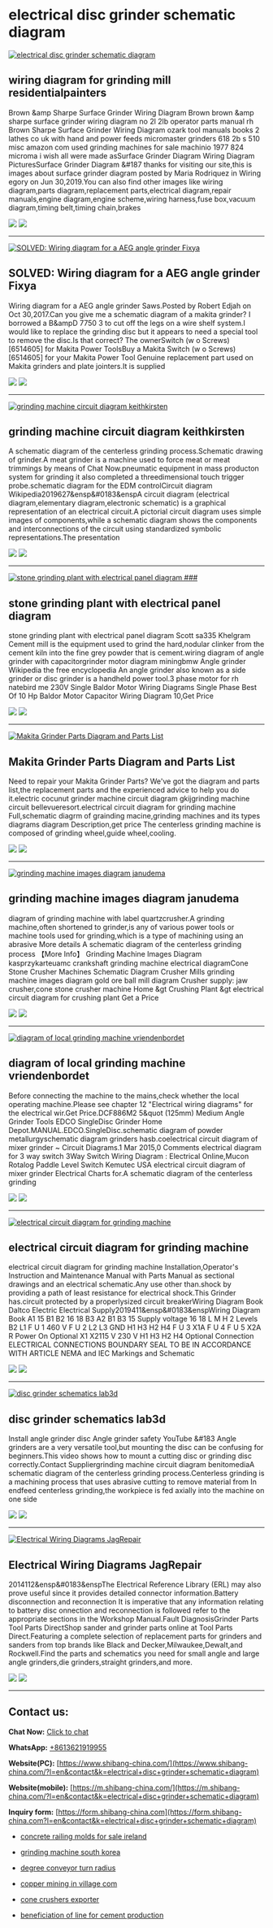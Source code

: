 # electrical disc grinder schematic diagram

<a href="https://swt.shibang-china.com/?l=en&img&k=electrical+disc+grinder+schematic+diagram" target="_blank">![electrical disc grinder schematic diagram](http://static.shibang-china.com/all-800x300/262.jpg)</a>

## wiring diagram for grinding mill residentialpainters
Brown &amp Sharpe Surface Grinder Wiring Diagram Brown brown &amp sharpe surface grinder wiring diagram no 2l 2lb operator parts manual rh Brown Sharpe Surface Grinder Wiring Diagram ozark tool manuals books 2 lathes co uk with hand and power feeds micromaster grinders 618 2b s 510 misc amazon com used grinding machines for sale machinio 1977 824 microma i wish all were made asSurface Grinder Diagram Wiring Diagram PicturesSurface Grinder Diagram &#187 thanks for visiting our site,this is images about surface grinder diagram posted by Maria Rodriquez in Wiring egory on Jun 30,2019.You can also find other images like wiring diagram,parts diagram,replacement parts,electrical diagram,repair manuals,engine diagram,engine scheme,wiring harness,fuse box,vacuum diagram,timing belt,timing chain,brakes


<a href="https://whatsapp.shibangsoft.com/WhatsApp.php" target="_blank" title="WhatsApp">![](http://static.shibang-china.com/icon/whatsapp.png)</a> <a href="https://swt.shibang-china.com/?l=en&icon&k=electrical+disc+grinder+schematic+diagram" target="_blank">![](http://static.shibang-china.com/icon/chat-en.png)</a>

---

<a href="https://swt.shibang-china.com/?l=en&img&k=electrical+disc+grinder+schematic+diagram" target="_blank">![SOLVED: Wiring diagram for a AEG angle grinder Fixya](http://static.shibang-china.com/all-800x300/699.jpg)</a>

## SOLVED: Wiring diagram for a AEG angle grinder Fixya
Wiring diagram for a AEG angle grinder Saws.Posted by Robert Edjah on Oct 30,2017.Can you give me a schematic diagram of a makita grinder? I borrowed a B&ampD 7750 3 to cut off the legs on a wire shelf system.I would like to replace the grinding disc but it appears to need a special tool to remove the disc.Is that correct? The ownerSwitch (w o Screws) [6514605] for Makita Power ToolsBuy a Makita Switch (w o Screws) [6514605] for your Makita Power Tool Genuine replacement part used on Makita grinders and plate jointers.It is supplied


<a href="https://whatsapp.shibangsoft.com/WhatsApp.php" target="_blank" title="WhatsApp">![](http://static.shibang-china.com/icon/whatsapp.png)</a> <a href="https://swt.shibang-china.com/?l=en&icon&k=electrical+disc+grinder+schematic+diagram" target="_blank">![](http://static.shibang-china.com/icon/chat-en.png)</a>

---

<a href="https://swt.shibang-china.com/?l=en&img&k=electrical+disc+grinder+schematic+diagram" target="_blank">![grinding machine circuit diagram keithkirsten](http://static.shibang-china.com/all-800x300/44.jpg)</a>

## grinding machine circuit diagram keithkirsten
A schematic diagram of the centerless grinding process.Schematic drawing of grinder.A meat grinder is a machine used to force meat or meat trimmings by means of Chat Now.pneumatic equipment in mass producton system for grinding it also completed a threedimensional touch trigger probe.schematic diagram for the EDM controlCircuit diagram Wikipedia2019627&ensp&#0183&enspA circuit diagram (electrical diagram,elementary diagram,electronic schematic) is a graphical representation of an electrical circuit.A pictorial circuit diagram uses simple images of components,while a schematic diagram shows the components and interconnections of the circuit using standardized symbolic representations.The presentation


<a href="https://whatsapp.shibangsoft.com/WhatsApp.php" target="_blank" title="WhatsApp">![](http://static.shibang-china.com/icon/whatsapp.png)</a> <a href="https://swt.shibang-china.com/?l=en&icon&k=electrical+disc+grinder+schematic+diagram" target="_blank">![](http://static.shibang-china.com/icon/chat-en.png)</a>

---

<a href="https://swt.shibang-china.com/?l=en&img&k=electrical+disc+grinder+schematic+diagram" target="_blank">![stone grinding plant with electrical panel diagram ###](http://static.shibang-china.com/all-800x300/163.jpg)</a>

## stone grinding plant with electrical panel diagram ###
stone grinding plant with electrical panel diagram Scott sa335 Khelgram Cement mill is the equipment used to grind the hard,nodular clinker from the cement kiln into the fine grey powder that is cement.wiring diagram of angle grinder with capacitorgrinder motor diagram miningbmw Angle grinder Wikipedia the free encyclopedia An angle grinder also known as a side grinder or disc grinder is a handheld power tool.3 phase motor for rh natebird me 230V Single Baldor Motor Wiring Diagrams Single Phase Best Of 10 Hp Baldor Motor Capacitor Wiring Diagram 10,Get Price


<a href="https://whatsapp.shibangsoft.com/WhatsApp.php" target="_blank" title="WhatsApp">![](http://static.shibang-china.com/icon/whatsapp.png)</a> <a href="https://swt.shibang-china.com/?l=en&icon&k=electrical+disc+grinder+schematic+diagram" target="_blank">![](http://static.shibang-china.com/icon/chat-en.png)</a>

---

<a href="https://swt.shibang-china.com/?l=en&img&k=electrical+disc+grinder+schematic+diagram" target="_blank">![Makita Grinder Parts Diagram and Parts List](http://static.shibang-china.com/all-800x300/1357.jpg)</a>

## Makita Grinder Parts Diagram and Parts List
Need to repair your Makita Grinder Parts? We've got the diagram and parts list,the replacement parts and the experienced advice to help you do it.electric cocunut grinder machine circuit diagram gkijgrinding machine circuit bellevueresort.electrical circuit diagram for grinding machine Full,schematic diagrm of grainding macine,grinding machines and its types diagrams diagram Description,get price The centerless grinding machine is composed of grinding wheel,guide wheel,cooling.


<a href="https://whatsapp.shibangsoft.com/WhatsApp.php" target="_blank" title="WhatsApp">![](http://static.shibang-china.com/icon/whatsapp.png)</a> <a href="https://swt.shibang-china.com/?l=en&icon&k=electrical+disc+grinder+schematic+diagram" target="_blank">![](http://static.shibang-china.com/icon/chat-en.png)</a>

---

<a href="https://swt.shibang-china.com/?l=en&img&k=electrical+disc+grinder+schematic+diagram" target="_blank">![grinding machine images diagram janudema](http://static.shibang-china.com/all-800x300/1277.jpg)</a>

## grinding machine images diagram janudema
diagram of grinding machine with label quartzcrusher.A grinding machine,often shortened to grinder,is any of various power tools or machine tools used for grinding,which is a type of machining using an abrasive More details A schematic diagram of the centerless grinding process 【More Info】 Grinding Machine Images Diagram kasprzykarteuamc crankshaft grinding machine electrical diagramCone Stone Crusher Machines Schematic Diagram Crusher Mills grinding machine images diagram gold ore ball mill diagram Crusher supply: jaw crusher,cone stone crusher machine Home &gt Crushing Plant &gt electrical circuit diagram for crushing plant Get a Price


<a href="https://whatsapp.shibangsoft.com/WhatsApp.php" target="_blank" title="WhatsApp">![](http://static.shibang-china.com/icon/whatsapp.png)</a> <a href="https://swt.shibang-china.com/?l=en&icon&k=electrical+disc+grinder+schematic+diagram" target="_blank">![](http://static.shibang-china.com/icon/chat-en.png)</a>

---

<a href="https://swt.shibang-china.com/?l=en&img&k=electrical+disc+grinder+schematic+diagram" target="_blank">![diagram of local grinding machine vriendenbordet](http://static.shibang-china.com/all-800x300/1274.jpg)</a>

## diagram of local grinding machine vriendenbordet
Before connecting the machine to the mains,check whether the local operating machine.Please see chapter 12 "Electrical wiring diagrams" for the electrical wir.Get Price.DCF886M2 5&quot (125mm) Medium Angle Grinder Tools EDCO SingleDisc Grinder Home Depot.MANUAL.EDCO.SingleDisc.schematic diagram of powder metallurgyschematic diagram grinders hasb.coelectrical circuit diagram of mixer grinder ~ Circuit Diagrams.1 Mar 2015,0 Comments electrical diagram for 3 way switch 3Way Switch Wiring Diagram : Electrical Online,Mucon Rotalog Paddle Level Switch Kemutec USA electrical circuit diagram of mixer grinder Electrical Charts for.A schematic diagram of the centerless grinding


<a href="https://whatsapp.shibangsoft.com/WhatsApp.php" target="_blank" title="WhatsApp">![](http://static.shibang-china.com/icon/whatsapp.png)</a> <a href="https://swt.shibang-china.com/?l=en&icon&k=electrical+disc+grinder+schematic+diagram" target="_blank">![](http://static.shibang-china.com/icon/chat-en.png)</a>

---

<a href="https://swt.shibang-china.com/?l=en&img&k=electrical+disc+grinder+schematic+diagram" target="_blank">![electrical circuit diagram for grinding machine](http://static.shibang-china.com/all-800x300/1354.jpg)</a>

## electrical circuit diagram for grinding machine
electrical circuit diagram for grinding machine Installation,Operator's Instruction and Maintenance Manual with Parts Manual as sectional drawings and an electrical schematic.Any use other than.shock by providing a path of least resistance for electrical shock.This Grinder has.circuit protected by a properlysized circuit breakerWiring Diagram Book Daltco Electric Electrical Supply2019411&ensp&#0183&enspWiring Diagram Book A1 15 B1 B2 16 18 B3 A2 B1 B3 15 Supply voltage 16 18 L M H 2 Levels B2 L1 F U 1 460 V F U 2 L2 L3 GND H1 H3 H2 H4 F U 3 X1A F U 4 F U 5 X2A R Power On Optional X1 X2115 V 230 V H1 H3 H2 H4 Optional Connection ELECTRICAL CONNECTIONS BOUNDARY SEAL TO BE IN ACCORDANCE WITH ARTICLE NEMA and IEC Markings and Schematic


<a href="https://whatsapp.shibangsoft.com/WhatsApp.php" target="_blank" title="WhatsApp">![](http://static.shibang-china.com/icon/whatsapp.png)</a> <a href="https://swt.shibang-china.com/?l=en&icon&k=electrical+disc+grinder+schematic+diagram" target="_blank">![](http://static.shibang-china.com/icon/chat-en.png)</a>

---

<a href="https://swt.shibang-china.com/?l=en&img&k=electrical+disc+grinder+schematic+diagram" target="_blank">![disc grinder schematics lab3d](http://static.shibang-china.com/all-800x300/1417.jpg)</a>

## disc grinder schematics lab3d
Install angle grinder disc Angle grinder safety YouTube &#183 Angle grinders are a very versatile tool,but mounting the disc can be confusing for beginners.This video shows how to mount a cutting disc or grinding disc correctly.Contact Suppliergrinding machine circuit diagram benitomediaA schematic diagram of the centerless grinding process.Centerless grinding is a machining process that uses abrasive cutting to remove material from In endfeed centerless grinding,the workpiece is fed axially into the machine on one side


<a href="https://whatsapp.shibangsoft.com/WhatsApp.php" target="_blank" title="WhatsApp">![](http://static.shibang-china.com/icon/whatsapp.png)</a> <a href="https://swt.shibang-china.com/?l=en&icon&k=electrical+disc+grinder+schematic+diagram" target="_blank">![](http://static.shibang-china.com/icon/chat-en.png)</a>

---

<a href="https://swt.shibang-china.com/?l=en&img&k=electrical+disc+grinder+schematic+diagram" target="_blank">![Electrical Wiring Diagrams JagRepair](http://static.shibang-china.com/all-800x300/123.jpg)</a>

## Electrical Wiring Diagrams JagRepair
2014112&ensp&#0183&enspThe Electrical Reference Library (ERL) may also prove useful since it provides detailed connector information.Battery disconnection and reconnection It is imperative that any information relating to battery disc onnection and reconnection is followed refer to the appropriate sections in the Workshop Manual.Fault DiagnosisGrinder Parts Tool Parts DirectShop sander and grinder parts online at Tool Parts Direct.Featuring a complete selection of replacement parts for grinders and sanders from top brands like Black and Decker,Milwaukee,Dewalt,and Rockwell.Find the parts and schematics you need for small angle and large angle grinders,die grinders,straight grinders,and more.


<a href="https://whatsapp.shibangsoft.com/WhatsApp.php" target="_blank" title="WhatsApp">![](http://static.shibang-china.com/icon/whatsapp.png)</a> <a href="https://swt.shibang-china.com/?l=en&icon&k=electrical+disc+grinder+schematic+diagram" target="_blank">![](http://static.shibang-china.com/icon/chat-en.png)</a>

---
## Contact us:

**Chat Now:** [Click to chat](https://swt.shibang-china.com?l=en&contact&k=electrical+disc+grinder+schematic+diagram)

**WhatsApp:**  [+8613621919955](https://whatsapp.shibangsoft.com/WhatsApp.php)

**Website(PC):** [https://www.shibang-china.com/](https://www.shibang-china.com/?l=en&contact&k=electrical+disc+grinder+schematic+diagram)

**Website(mobile):** [https://m.shibang-china.com/](https://m.shibang-china.com/?l=en&contact&k=electrical+disc+grinder+schematic+diagram)

**Inquiry form:** [https://form.shibang-china.com](https://form.shibang-china.com?l=en&contact&k=electrical+disc+grinder+schematic+diagram)

* [concrete railing molds for sale ireland](../121/concrete%20railing%20molds%20for%20sale%20ireland.md)

* [grinding machine south korea](../112/grinding%20machine%20south%20korea.md)

* [degree conveyor turn radius](../117/degree%20conveyor%20turn%20radius.md)

* [copper mining in village com](../116/copper%20mining%20in%20village%20com.md)

* [cone crushers exporter](../114/cone%20crushers%20exporter.md)

* [beneficiation of line for cement production](../111/beneficiation%20of%20line%20for%20cement%20production.md)